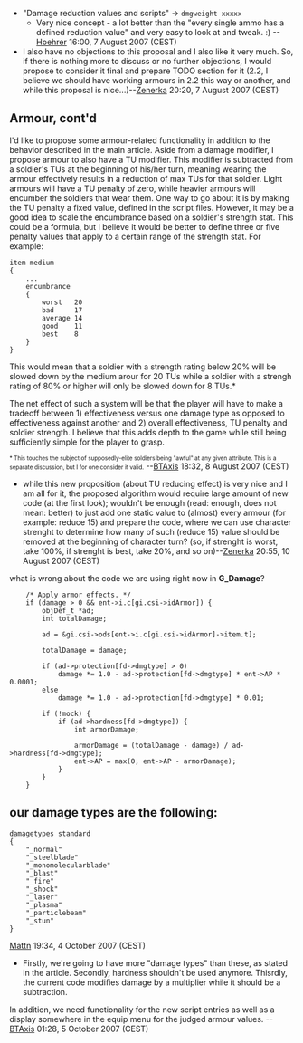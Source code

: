 - "Damage reduction values and scripts" -\> `dmgweight xxxxx`
  - Very nice concept - a lot better than the "every single ammo has a
    defined reduction value" and very easy to look at and tweak. :)
    --[Hoehrer](User:Hoehrer "wikilink") 16:00, 7 August 2007 (CEST)
- I also have no objections to this proposal and I also like it very
  much. So, if there is nothing more to discuss or no further
  objections, I would propose to consider it final and prepare TODO
  section for it (2.2, I believe we should have working armours in 2.2
  this way or another, and while this proposal is
  nice...)--[Zenerka](User:Zenerka "wikilink") 20:20, 7 August 2007
  (CEST)

## Armour, cont'd

I'd like to propose some armour-related functionality in addition to the
behavior described in the main article. Aside from a damage modifier, I
propose armour to also have a TU modifier. This modifier is subtracted
from a soldier's TUs at the beginning of his/her turn, meaning wearing
the armour effectively results in a reduction of max TUs for that
soldier. Light armours will have a TU penalty of zero, while heavier
armours will encumber the soldiers that wear them. One way to go about
it is by making the TU penalty a fixed value, defined in the script
files. However, it may be a good idea to scale the encumbrance based on
a soldier's strength stat. This could be a formula, but I believe it
would be better to define three or five penalty values that apply to a
certain range of the strength stat. For example:

    item medium
    {
        ...
        encumbrance
        {
            worst   20
            bad     17
            average 14
            good    11
            best    8
        }
    }

This would mean that a soldier with a strength rating below 20% will be
slowed down by the medium arour for 20 TUs while a soldier with a
strengh rating of 80% or higher will only be slowed down for 8 TUs.\*

The net effect of such a system will be that the player will have to
make a tradeoff between 1) effectiveness versus one damage type as
opposed to effectiveness against another and 2) overall effectiveness,
TU penalty and soldier strength. I believe that this adds depth to the
game while still being sufficiently simple for the player to grasp.

<FONT SIZE=1>\* This touches the subject of supposedly-elite soldiers
being "awful" at any given attribute. This is a separate discussion, but
I for one consider it valid.</FONT>
--[BTAxis](User:BTAxis "wikilink") 18:32, 8 August 2007 (CEST)

- while this new proposition (about TU reducing effect) is very nice and
  I am all for it, the proposed algorithm would require large amount of
  new code (at the first look); wouldn't be enough (read: enough, does
  not mean: better) to just add one static value to (almost) every
  armour (for example: reduce 15) and prepare the code, where we can use
  character strenght to determine how many of such (reduce 15) value
  should be removed at the beginning of character turn? (so, if strenght
  is worst, take 100%, if strenght is best, take 20%, and so
  on)--[Zenerka](User:Zenerka "wikilink") 20:55, 10 August 2007 (CEST)

what is wrong about the code we are using right now in **G_Damage**?

        /* Apply armor effects. */
        if (damage > 0 && ent->i.c[gi.csi->idArmor]) {
            objDef_t *ad;
            int totalDamage;

            ad = &gi.csi->ods[ent->i.c[gi.csi->idArmor]->item.t];

            totalDamage = damage;

            if (ad->protection[fd->dmgtype] > 0)
                damage *= 1.0 - ad->protection[fd->dmgtype] * ent->AP * 0.0001;
            else
                damage *= 1.0 - ad->protection[fd->dmgtype] * 0.01;

            if (!mock) {
                if (ad->hardness[fd->dmgtype]) {
                    int armorDamage;

                    armorDamage = (totalDamage - damage) / ad->hardness[fd->dmgtype];
                    ent->AP = max(0, ent->AP - armorDamage);
                }
            }
        }

## our damage types are the following:

    damagetypes standard
    {
        "_normal"
        "_steelblade"
        "_monomolecularblade"
        "_blast"
        "_fire"
        "_shock"
        "_laser"
        "_plasma"
        "_particlebeam"
        "_stun"
    }


[Mattn](User:Mattn "wikilink") 19:34, 4 October 2007 (CEST)

- Firstly, we're going to have more "damage types" than these, as stated
  in the article. Secondly, hardness shouldn't be used anymore.
  Thisrdly, the current code modifies damage by a multiplier while it
  should be a subtraction.


In addition, we need functionality for the new script entries as well as
a display somewhere in the equip menu for the judged armour values.
--[BTAxis](User:BTAxis "wikilink") 01:28, 5 October 2007 (CEST)